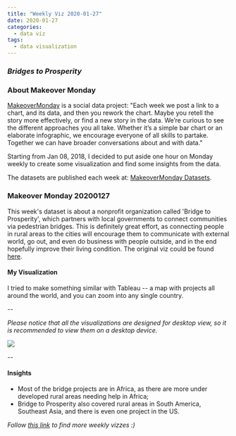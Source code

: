 ```yaml
---
title: "Weekly Viz 2020-01-27"
date: 2020-01-27
categories:
  - data viz
tags:
  - data visualization
---
```


### *Bridges to Prosperity*


### About Makeover Monday

[MakeoverMonday](http://www.makeovermonday.co.uk/) is a social data project:
"Each week we post a link to a chart, and its data, and then you rework the chart.
Maybe you retell the story more effectively, or find a new story in the data.
We’re curious to see the different approaches you all take. Whether it’s a simple bar chart or an elaborate infographic, we encourage everyone of all skills to partake.
Together we can have broader conversations about and with data."

Starting from Jan 08, 2018, I decided to put aside one hour on Monday weekly to create some visualization and find some insights from the data.

The datasets are published each week at: [MakeoverMonday Datasets](http://www.makeovermonday.co.uk/data/).

### Makeover Monday 20200127

This week's dataset is about a nonprofit organization called 'Bridge to Prosperity', which partners with local governments to connect communities via pedestrian bridges. This is definitely great effort, as connecting people in rural areas to the cities will encourage them to communicate with external world, go out, and even do business with people outside, and in the end hopefully improve their living condition. The original viz could be found [here](https://bridgestoprosperity.org/global-work/zambia/).  

#### My Visualization

I tried to make something similar with Tableau -- a map with projects all around the world, and you can zoom into any single country.  

--  

*Please notice that all the visualizations are designed for desktop view, so it is recommended to view them on a desktop device.*  

<div class='tableauPlaceholder' id='viz1580181547694' style='position: relative'>
<noscript><a href='#'>
  <img alt=' ' src='https:&#47;&#47;public.tableau.com&#47;static&#47;images&#47;Ma&#47;MakeOverMonday20200127BridgestoProsperity&#47;BridgestoProsperity&#47;1_rss.png' style='border: none' />
</a></noscript>
<object class='tableauViz'  style='display:none;'>
  <param name='host_url' value='https%3A%2F%2Fpublic.tableau.com%2F' />
  <param name='embed_code_version' value='3' />
  <param name='site_root' value='' />
  <param name='name' value='MakeOverMonday20200127BridgestoProsperity&#47;BridgestoProsperity' />
  <param name='tabs' value='no' />
  <param name='toolbar' value='yes' />
  <param name='static_image' value='https:&#47;&#47;public.tableau.com&#47;static&#47;images&#47;Ma&#47;MakeOverMonday20200127BridgestoProsperity&#47;BridgestoProsperity&#47;1.png' /> 
  <param name='animate_transition' value='yes' />
  <param name='display_static_image' value='yes' />
  <param name='display_spinner' value='yes' />
  <param name='display_overlay' value='yes' />
  <param name='display_count' value='yes' />
</object></div>       
<script type='text/javascript'>    
  var divElement = document.getElementById('viz1580181547694');                
  var vizElement = divElement.getElementsByTagName('object')[0];     
  if ( divElement.offsetWidth > 800 ) { vizElement.style.width='800px';vizElement.style.height='827px';} else if ( divElement.offsetWidth > 500 ) { vizElement.style.width='800px';vizElement.style.height='827px';} else { vizElement.style.width='100%';vizElement.style.height='1027px';}      
  var scriptElement = document.createElement('script');               
  scriptElement.src = 'https://public.tableau.com/javascripts/api/viz_v1.js'; 
  vizElement.parentNode.insertBefore(scriptElement, vizElement);    
</script>
  
  
--  

#### Insights
* Most of the bridge projects are in Africa, as there are more under developed rural areas needing help in Africa;   
* Bridge to Prosperity also covered rural areas in South America, Southeast Asia, and there is even one project in the US.  


*Follow [this link](https://yudong-94.github.io/personal-website/project/MakeOverMonday2020/) to find more weekly vizzes :)*
